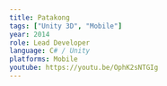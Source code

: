 ```yaml
---
title: Patakong
tags: ["Unity 3D", "Mobile"]
year: 2014
role: Lead Developer
language: C# / Unity
platforms: Mobile
youtube: https://youtu.be/OphK2sNTGIg
---
```

